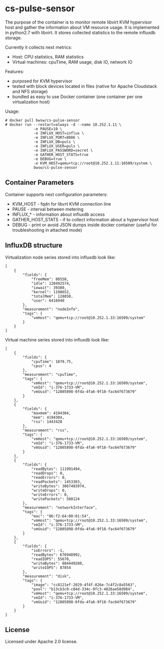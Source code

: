 # cs-pulse-sensor
The purpose of the container is to monitor remote libvirt KVM hypervisor host and gather the information about VM resource usage. It is implemented in python2.7 with libvirt. It stores collected statistics to the remote influxdb storage.

Currently it collects next metrics: 
 - Host: CPU statistics, RAM statistics
 - Virtual machines: cpuTime, RAM usage, disk IO, network IO

Features:
 - purposed for KVM hypervisor
 - tested with block devices located in files (native for Apache Cloudstack and NFS storage)
 - bundled as easy to use Docker container (one container per one virtualization host)

Usage:

```
# docker pull bwsw/cs-pulse-sensor
# docker run --restart=always -d --name 10.252.1.11 \
             -e PAUSE=10 \
             -e INFLUX_HOST=influx \
             -e INFLUX_PORT=8086 \
             -e INFLUX_DB=puls \
             -e INFLUX_USER=puls \
             -e INFLUX_PASSWORD=secret \
             -e GATHER_HOST_STATS=true
             -e DEBUG=true \
             -e KVM_HOST=qemu+tcp://root@10.252.1.11:16509/system \
             bwsw/cs-pulse-sensor
```

## Container Parameters

Container supports next configuration parameters:

- KVM_HOST - fqdn for libvrt KVM connection line
- PAUSE - interval between metering
- INFLUX\_\* - information about influxdb access
- GATHER_HOST_STATS - if to collect information about a hypervisor host
- DEBUG - print or avoid JSON dumps inside docker container (useful for troubleshooting in attached mode)

## InfluxDB structure

Virtualization node series stored into influxdb look like:

```
[
    {
        "fields": {
            "freeMem": 80558,
            "idle": 120492574,
            "iowait": 39380,
            "kernel": 1198652,
            "totalMem": 128850,
            "user": 6416940
        },
        "measurement": "nodeInfo",
        "tags": {
            "vmHost": "qemu+tcp://root@10.252.1.33:16509/system"
        }
    }
]
```

Virtual machine series stored into influxdb look like:

```
[
    {
        "fields": {
            "cpuTime": 1070.75,
            "cpus": 4
        },
        "measurement": "cpuTime",
        "tags": {
            "vmHost": "qemu+tcp://root@10.252.1.33:16509/system",
            "vmId": "i-376-1733-VM",
            "vmUuid": "12805898-0fda-4fa6-9f18-fac64f673679"
        }
    },
    {
        "fields": {
            "maxmem": 4194304,
            "mem": 4194304,
            "rss": 1443428
        },
        "measurement": "rss",
        "tags": {
            "vmHost": "qemu+tcp://root@10.252.1.33:16509/system",
            "vmId": "i-376-1733-VM",
            "vmUuid": "12805898-0fda-4fa6-9f18-fac64f673679"
        }
    },
    {
        "fields": {
            "readBytes": 111991494,
            "readDrops": 0,
            "readErrors": 0,
            "readPackets": 1453303,
            "writeBytes": 3067403974,
            "writeDrops": 0,
            "writeErrors": 0,
            "writePackets": 588124
        },
        "measurement": "networkInterface",
        "tags": {
            "mac": "06:f2:64:00:01:54",
            "vmHost": "qemu+tcp://root@10.252.1.33:16509/system",
            "vmId": "i-376-1733-VM",
            "vmUuid": "12805898-0fda-4fa6-9f18-fac64f673679"
        }
    },
    {
        "fields": {
            "ioErrors": -1,
            "readBytes": 676948992,
            "readIOPS": 55670,
            "writeBytes": 884449280,
            "writeIOPS": 87854
        },
        "measurement": "disk",
        "tags": {
            "image": "cc8121ef-2029-4f4f-826e-7c4f2c8a5563",
            "pool": "b13cb3c0-c84d-334c-9fc3-4826ae58d984",
            "vmHost": "qemu+tcp://root@10.252.1.33:16509/system",
            "vmId": "i-376-1733-VM",
            "vmUuid": "12805898-0fda-4fa6-9f18-fac64f673679"
        }
    }
]

```

## License

Licensed under Apache 2.0 license.
